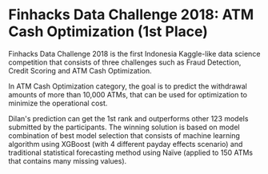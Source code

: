 # Finhacks Data Challenge 2018: ATM Cash Optimization (1st Place)

Finhacks Data Challenge 2018 is the first Indonesia Kaggle-like data science competition that consists of three challenges such as Fraud Detection, Credit Scoring and ATM Cash Optimization. 

In ATM Cash Optimization category, the goal is to predict the withdrawal amounts of more than 10,000 ATMs, that can be used for optimization to minimize the operational cost. 

Dilan's prediction can get the 1st rank and outperforms other 123 models submitted by the participants. The winning solution is based on model combination of best model selection that consists of machine learning algorithm using XGBoost (with 4 different payday effects scenario) and traditional statistical forecasting method using Naïve (applied to 150 ATMs that contains many missing values).

